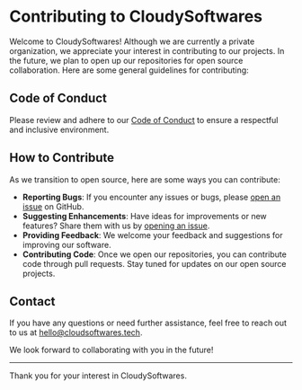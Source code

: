 # Contributing to CloudySoftwares

Welcome to CloudySoftwares! Although we are currently a private organization, we appreciate your interest in contributing to our projects. In the future, we plan to open up our repositories for open source collaboration. Here are some general guidelines for contributing:

## Code of Conduct

Please review and adhere to our [Code of Conduct](CODE_OF_CONDUCT.md) to ensure a respectful and inclusive environment.

## How to Contribute

As we transition to open source, here are some ways you can contribute:

- **Reporting Bugs**: If you encounter any issues or bugs, please [open an issue](../../issues) on GitHub.
- **Suggesting Enhancements**: Have ideas for improvements or new features? Share them with us by [opening an issue](../../issues).
- **Providing Feedback**: We welcome your feedback and suggestions for improving our software.
- **Contributing Code**: Once we open our repositories, you can contribute code through pull requests. Stay tuned for updates on our open source projects.

## Contact

If you have any questions or need further assistance, feel free to reach out to us at [hello@cloudsoftwares.tech](mailto:hello@cloudsoftwares.tech).

We look forward to collaborating with you in the future!

---

Thank you for your interest in CloudySoftwares.
